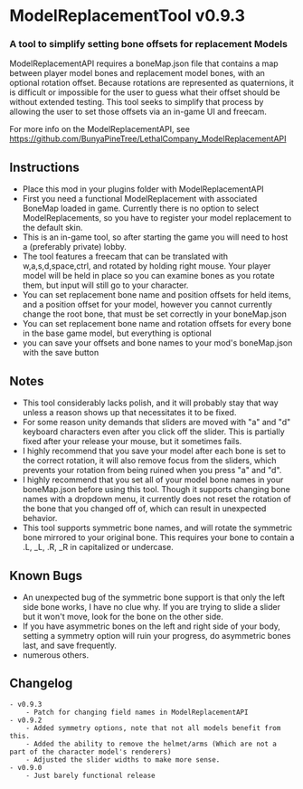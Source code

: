# ModelReplacementTool v0.9.3
### A tool to simplify setting bone offsets for replacement Models
ModelReplacementAPI requires a boneMap.json file that contains a map between player model bones and replacement model bones, with an optional rotation offset. 
Because rotations are represented as quaternions, it is difficult or impossible for the user to guess what their offset should be without extended testing. 
This tool seeks to simplify that process by allowing the user to set those offsets via an in-game UI and freecam. 

For more info on the ModelReplacementAPI, see https://github.com/BunyaPineTree/LethalCompany_ModelReplacementAPI
## Instructions
- Place this mod in your plugins folder with ModelReplacementAPI
- First you need a functional ModelReplacement with associated BoneMap loaded in game. Currently there is no option to select ModelReplacements, so you have to register your model replacement to the default skin. 
- This is an in-game tool, so after starting the game you will need to host a (preferably private) lobby. 
- The tool features a freecam that can be translated with w,a,s,d,space,ctrl, and rotated by holding right mouse. Your player model will be held in place so you can examine bones as you rotate them, but input will still go to your character. 
- You can set replacement bone name and position offsets for held items, and a position offset for your model, however you cannot currently change the root bone, that must be set correctly in your boneMap.json
- You can set replacement bone name and rotation offsets for every bone in the base game model, but everything is optional
- you can save your offsets and bone names to your mod's boneMap.json with the save button

## Notes
- This tool considerably lacks polish, and it will probably stay that way unless a reason shows up that necessitates it to be fixed.
- For some reason unity demands that sliders are moved with "a" and "d" keyboard characters even after you click off the slider. This is partially fixed after your release your mouse, but it sometimes fails.
- I highly recommend that you save your model after each bone is set to the correct rotation, it will also remove focus from the sliders, which prevents your rotation from being ruined when you press "a" and "d".
- I highly recommend that you set all of your model bone names in your boneMap.json before using this tool. Though it supports changing bone names with a dropdown menu, it currently does not reset the rotation of the bone that you changed off of, which can result in unexpected behavior. 
- This tool supports symmetric bone names, and will rotate the symmetric bone mirrored to your original bone. This requires your bone to contain a .L, _L, .R, _R in capitalized or undercase.

## Known Bugs
- An unexpected bug of the symmetric bone support is that only the left side bone works, I have no clue why. If you are trying to slide a slider but it won't move, look for the bone on the other side.  
- If you have asymmetric bones on the left and right side of your body, setting a symmetry option will ruin your progress, do asymmetric bones last, and save frequently. 
- numerous others. 

## Changelog
	- v0.9.3
		- Patch for changing field names in ModelReplacementAPI
	- v0.9.2
		- Added symmetry options, note that not all models benefit from this.
		- Added the ability to remove the helmet/arms (Which are not a part of the character model's renderers)
		- Adjusted the slider widths to make more sense. 
	- v0.9.0
		- Just barely functional release